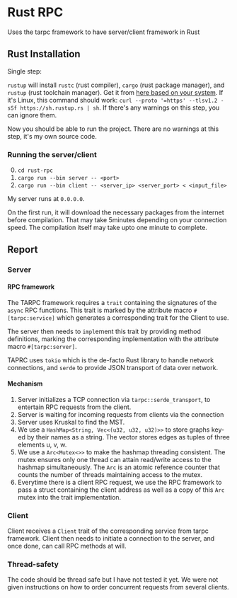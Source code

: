 # Rust RPC

Uses the tarpc framework to have server/client framework in Rust

## Rust Installation

Single step:

`rustup` will install `rustc` (rust compiler), `cargo` (rust package manager), and `rustup` (rust toolchain manager). Get it from [here based on your system](https://www.rust-lang.org/tools/install). If it's Linux, this command should work: `curl --proto '=https' --tlsv1.2 -sSf https://sh.rustup.rs | sh`. If there's any warnings on this step, you can ignore them.

Now you should be able to run the project. There are no warnings at this step, it's my own source code.

### Running the server/client

0. `cd rust-rpc`
1. `cargo run --bin server -- <port>`
2. `cargo run --bin client -- <server_ip> <server_port> < <input_file>`

My server runs at `0.0.0.0`.

On the first run, it will download the necessary packages from the internet before compilation. That may take 5minutes depending on your connection speed. The compilation itself may take upto one minute to complete.

## Report

### Server

#### RPC framework

The TARPC framework requires a `trait` containing the signatures of the `async` RPC functions. This trait is marked by the 
attribute macro `#[tarpc:service]` which generates a corresponding trait for the Client to use.

The server then needs to `impl`ement this trait by providing method definitions, marking the corresponding implementation
with the attribute macro `#[tarpc:server]`.

TAPRC uses `tokio` which is the de-facto Rust library to handle network connections, and `serde` to provide JSON transport 
of data over network.

#### Mechanism 

1. Server initializes a TCP connection via `tarpc::serde_transport`, to entertain RPC requests from the client.
2. Server is waiting for incoming requests from clients via the connection
3. Server uses Kruskal to find the MST.
4. We use a `HashMap<String, Vec<(u32, u32, u32)>>` to store graphs key-ed by their names as a string. The vector stores 
edges as tuples of three elements u, v, w.
4. We use a `Arc<Mutex<>>` to make the hashmap threading consistent. The mutex ensures only one thread can attain read/write
access to the hashmap simultaneously. The `Arc` is an atomic reference counter that counts the number of threads maintaining
access to the mutex.
5. Everytime there is a client RPC request, we use the RPC framework to pass a struct containing the client address as well as
a copy of this `Arc` mutex into the trait implementation.

### Client

Client receives a `Client` trait of the corresponding service from tarpc framework. Client then needs to initiate a
connection to the server, and once done, can call RPC methods at will.

### Thread-safety

The code should be thread safe but I have not tested it yet. We were not given instructions on how to order concurrent
requests from several clients.
